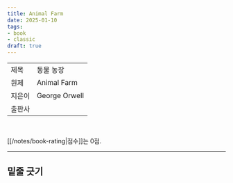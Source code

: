 ```yaml
---
title: Animal Farm
date: 2025-01-10
tags:
- book
- classic
draft: true
---
```


| | |
| --- | --- |
| 제목 | 동물 농장 |
| 원제 | Animal Farm |
| 지은이 | George Orwell |
| 출판사 |  |


<BR />

[[/notes/book-rating|점수]]는 0점.


---
## 밑줄 긋기
